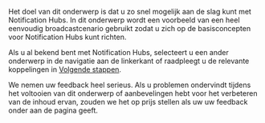 
Het doel van dit onderwerp is dat u zo snel mogelijk aan de slag kunt met Notification Hubs. In dit onderwerp wordt een voorbeeld van een heel eenvoudig broadcastcenario gebruikt zodat u zich op de basisconcepten voor Notification Hubs kunt richten.

Als u al bekend bent met Notification Hubs, selecteert u een ander onderwerp in de navigatie aan de linkerkant of raadpleegt u de relevante koppelingen in [Volgende stappen](#next-steps).

We nemen uw feedback heel serieus. Als u problemen ondervindt tijdens het voltooien van dit onderwerp of aanbevelingen hebt voor het verbeteren van de inhoud ervan, zouden we het op prijs stellen als uw uw feedback onder aan de pagina geeft.



<!--HONumber=Aug16_HO4-->


